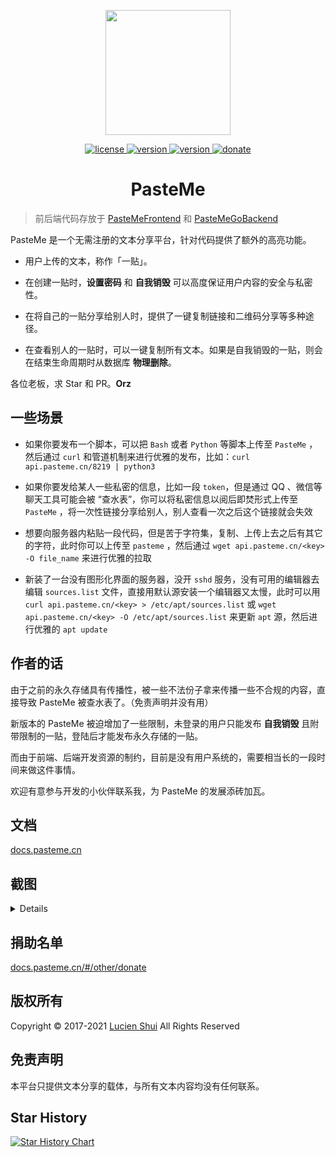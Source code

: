 <p align="center">
  <img src="https://cdn.jsdelivr.net/gh/PasteUs/CDN@0.0.12/screenshot/pasteme/duck.png" alt="" width=200>
</p>
<p align="center">
  <a href="./LICENSE">
    <img src="https://img.shields.io/eclipse-marketplace/l/notepad4e.svg" alt="license">
  <a href="https://github.com/PasteUs/PasteMeFrontend/releases">
    <img src="https://img.shields.io/github/v/release/PasteUs/PasteMeFrontend?color=brightgreen&label=frontend&sort=semver" alt="version">
  </a>
  <a href="https://github.com/PasteUs/PasteMeGoBackend/releases">
    <img src="https://img.shields.io/github/v/release/PasteUs/PasteMeGoBackend?color=green&label=go-backend&sort=semver" alt="version">
  </a>
  <a href="#谢谢老板">
    <img src="https://img.shields.io/badge/%24-donate-ff69b4.svg" alt="donate">
  </a>
</p>
<div align="center">
  <h1>PasteMe</h1>
</div>

> 前后端代码存放于 [PasteMeFrontend](https://github.com/PasteUs/PasteMeFrontend) 和 [PasteMeGoBackend](https://github.com/PasteUs/PasteMeGoBackend)

PasteMe 是一个无需注册的文本分享平台，针对代码提供了额外的高亮功能。

+ 用户上传的文本，称作「一贴」。

+ 在创建一贴时，**设置密码** 和 **自我销毁** 可以高度保证用户内容的安全与私密性。

+ 在将自己的一贴分享给别人时，提供了一键复制链接和二维码分享等多种途径。

+ 在查看别人的一贴时，可以一键复制所有文本。如果是自我销毁的一贴，则会在结束生命周期时从数据库 **物理删除**。

各位老板，求 Star 和 PR。**Orz**

## 一些场景

+ 如果你要发布一个脚本，可以把 `Bash` 或者 `Python` 等脚本上传至 `PasteMe` ，然后通过 `curl` 和管道机制来进行优雅的发布，比如：`curl api.pasteme.cn/8219 | python3`

+ 如果你要发给某人一些私密的信息，比如一段 `token`，但是通过 QQ 、微信等聊天工具可能会被 “查水表”，你可以将私密信息以阅后即焚形式上传至 `PasteMe` ，将一次性链接分享给别人，别人查看一次之后这个链接就会失效

+ 想要向服务器内粘贴一段代码，但是苦于字符集，复制、上传上去之后有其它的字符，此时你可以上传至 `pasteme` ，然后通过 `wget api.pasteme.cn/<key> -O file_name` 来进行优雅的拉取

+ 新装了一台没有图形化界面的服务器，没开 `sshd` 服务，没有可用的编辑器去编辑 `sources.list` 文件，直接用默认源安装一个编辑器又太慢，此时可以用 `curl api.pasteme.cn/<key> > /etc/apt/sources.list` 或 `wget api.pasteme.cn/<key> -O /etc/apt/sources.list` 来更新 `apt` 源，然后进行优雅的 `apt update`

## 作者的话

由于之前的永久存储具有传播性，被一些不法份子拿来传播一些不合规的内容，直接导致 PasteMe 被查水表了。（免责声明并没有用）

新版本的 PasteMe 被迫增加了一些限制，未登录的用户只能发布 **自我销毁** 且附带限制的一贴，登陆后才能发布永久存储的一贴。

而由于前端、后端开发资源的制约，目前是没有用户系统的，需要相当长的一段时间来做这件事情。

欢迎有意参与开发的小伙伴联系我，为 PasteMe 的发展添砖加瓦。

## 文档

[docs.pasteme.cn][pasteme_docs]

## 截图

<details>

![homePage](https://cdn.jsdelivr.net/gh/PasteUs/CDN@0.0.12/screenshot/pasteme/home.png)

![read_once](https://cdn.jsdelivr.net/gh/PasteUs/CDN@0.0.12/screenshot/pasteme/read_once.png)

![success](https://cdn.jsdelivr.net/gh/PasteUs/CDN@0.0.12/screenshot/pasteme/success.png)

![qrcode](https://cdn.jsdelivr.net/gh/PasteUs/CDN@0.0.12/screenshot/pasteme/qrcode.png)

![markdown_parsed](https://cdn.jsdelivr.net/gh/PasteUs/CDN@0.0.12/screenshot/pasteme/markdown_parsed.png)

![markdown_source](https://cdn.jsdelivr.net/gh/PasteUs/CDN@0.0.12/screenshot/pasteme/markdown_source.png)

</details>

## 捐助名单

[docs.pasteme.cn/#/other/donate](https://docs.pasteme.cn/#/other/donate)

## 版权所有

Copyright &copy; 2017-2021 [Lucien Shui](http://www.lucien.ink) All Rights Reserved

## 免责声明

本平台只提供文本分享的载体，与所有文本内容均没有任何联系。

[pasteme_docs]: https://docs.pasteme.cn

## Star History

[![Star History Chart](https://api.star-history.com/svg?repos=LucienShui/PasteMe,PasteUs/PasteMeGoBackend,PasteUs/PasteMeFrontend&type=Date)](https://star-history.com/#LucienShui/PasteMe&PasteUs/PasteMeGoBackend&PasteUs/PasteMeFrontend&Date)
